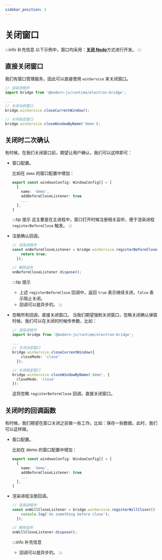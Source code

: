 ```yaml
---
sidebar_position: 3
---
```


# 关闭窗口

:::info 补充信息
以下示例中，窗口均采用：[**关闭 Node**](/docs/guides/features/electron/develop#窗口中关闭-node推荐)方式进行开发。
:::


## 直接关闭窗口
我们有窗口管理服务，因此可以直接使用 `winService` 来关闭窗口。

```ts
// 渲染进程中
import bridge from '@modern-js/runtime/electron-bridge';

...
// 关闭当前窗口
bridge.winService.closeCurrentWindow();

// 关闭指定窗口
bridge.winService.closeWindowByName('demo');
```

## 关闭时二次确认
有时候，在我们关闭窗口前，期望让用户确认，我们可以这样即可：

- 窗口配置。

  比如在 `demo` 的窗口配置中增加：

  ```ts
  export const windowsConfig: WindowConfig[] = [
    {
      name: 'demo',
      addBeforeCloseListener: true
      ...
    },
  ]
  ```
  :::tip 提示
  这主要是在主进程中，窗口打开时候注册相关监听，便于渲染进程 `registerBeforeClose` 触发。
  :::

- 注册确认回调。

  ```ts
  // 渲染进程中
  const onBeforeCloseListener = bridge.winService.registerBeforeClose(() => {
      return true;
    });

  // 解除监听
  onBeforeCloseListener.dispose();
  ```
  :::tip 提示
  - 上述 `registerBeforeClose` 回调中，返回 `true` 表示继续关闭，`false` 表示阻止关闭。
  - 回调可以是异步的。
  :::

- 忽略所有回调，直接关闭窗口。
  当我们期望强制关闭窗口，忽略关闭确认弹窗时候，我们可以在关闭的时候传参数，比如：

  ```ts
  // 渲染进程中
  import bridge from '@modern-js/runtime/electron-bridge';

  ...
  // 关闭当前窗口
  bridge.winService.closeCurrentWindow({
      closeMode: 'close'
    });

  // 关闭指定窗口
  bridge.winService.closeWindowByName('demo', {
    closeMode: 'close'
  });
  ```
  这将忽略 `registerBeforeClose` 回调，直接关闭窗口。

## 关闭时的回调函数
有时候，我们期望在窗口关闭之前做一些工作。比如：保存一些数据，此时，我们可以这样做。

- 窗口配置。

  比如在 demo 的窗口配置中增加：

  ```ts
  export const windowsConfig: WindowConfig[] = [
    {
      name: 'demo',
      addBeforeCloseListener: true
      ...
    },
  ]
  ```

- 渲染进程注册回调。
  ```ts
  // 渲染进程中
  const onWillCloseListener = bridge.winService.registerWillClose(() => {
      console.log('do something before close');
    });

  // 解除监听
  onWillCloseListener.dispose();
  ```

  :::info 补充信息
  - 回调可以是异步的。
  :::
